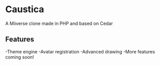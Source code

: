 # Caustica
A Miiverse clone made in PHP and based on Cedar

## Features
-Theme engine
-Avatar registration
-Advanced drawing
-More features coming soon!

